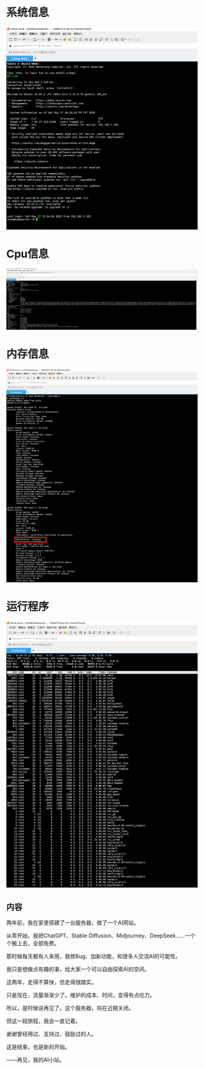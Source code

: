 # 系统信息
![img.png](img.png)

# Cpu信息
![img_2.png](img_2.png)

# 内存信息
![tempsnip.png](tempsnip.png)

# 运行程序
![img_1.png](img_1.png)



## 内容

两年前，我在家里搭建了一台服务器，做了一个AI网站。

从零开始，我把ChatGPT、Stable Diffusion、Midjourney、DeepSeek……一个个搬上去，全部免费。

那时候每天都有人来用，我修Bug、加新功能，和很多人交流AI的可能性。

我只是想做点有趣的事，给大家一个可以自由探索AI的空间。

这两年，走得不算快，但走得很踏实。

只是现在，流量渐渐少了。维护的成本、时间，变得有点吃力。

所以，是时候说再见了。这个服务器，将在近期关闭。

但这一段旅程，我会一直记着。

谢谢曾经用过、支持过、鼓励过的人。

这是结束，也是新的开始。

——再见，我的AI小站。

